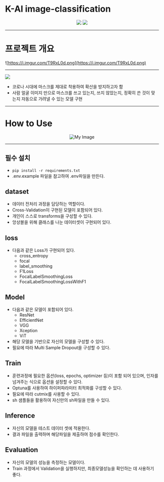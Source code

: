 # K-AI image-classification

<center>
<img src=https://img.shields.io/badge/pytorch-1.6.0-%23EE4C2C?logo=pytorch>  <img src=https://img.shields.io/badge/pandas-1.1.5-%23150458?logo=pandas>
</center>

---

# 프로젝트 개요

![https://i.imgur.com/T9RxL0d.png](https://i.imgur.com/T9RxL0d.png)

---

![](https://s3-ap-northeast-2.amazonaws.com/aistages-public-junyeop/app/Users/00000025/files/56bd7d05-4eb8-4e3e-884d-18bd74dc4864..png)

- 코로나 시대에 마스크를 제대로 착용하여 확산을 방지하고자 함
- 사람 얼굴 이미지 만으로 마스크를 쓰고 있는지, 쓰지 않았는지, 정확히 쓴 것이 맞는지 자동으로 가려낼 수 있는 모델 구현

---

# How to Use

<center><img src="https://i.imgur.com/UumsqOE.png" alt="My Image"></center>

---

## 필수 설치

- `pip install -r requirements.txt`
- .env.example 파일을 참고하여 .env파일을 만든다.

## dataset

- 데이터 전처리 과정을 담당하는 역할이다.
- Cross-Validation이 구현된 모델이 포함되어 있다.
- 개인이 스스로 transforms을 구성할 수 있다.
- 앙상블을 위해 클래스를 나눈 데이터셋이 구현되어 있다.

## loss

- 다음과 같은 Loss가 구현되어 있다.
  - cross_entropy
  - focal
  - label_smoothing
  - F1Loss
  - FocalLabelSmoothingLoss
  - FocalLabelSmoothingLossWithF1

## Model

- 다음과 같은 모델이 포함되어 있다.
  - ResNet
  - EfficientNet
  - VGG
  - Xception
  - ViT
- 해당 모델을 기반으로 자신의 모델을 구성할 수 있다.
- 필요에 따라 Multi Sample Dropout을 구성할 수 있다.

## Train

- 훈련과정에 필요한 옵션(loss, epochs, optimizer 등)이 포함 되어 있으며, 인자를 넘겨주는 식으로 옵션을 설정할 수 있다.
- Optuna를 사용하여 하이퍼파라미터 최적화를 구성할 수 있다.
- 필요에 따라 cutmix를 사용할 수 있다.
- sh 샘플들을 활용하여 자신만의 sh파일을 만들 수 있다.

## Inference

- 자신의 모델을 테스트 데이터 셋에 적용한다.
- 결과 파일을 출력하며 해당파일을 제출하여 점수를 확인한다.

## Evaluation

- 자신의 모델의 성능을 측정하는 모델이다.
- Train 과정에서 Validation을 실행하지만, 최종모델성능을 확인하는 데 사용하기 좋다.
